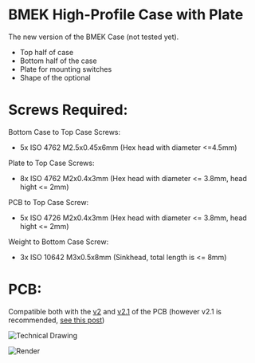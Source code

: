 # BMEK High-Profile Case with Plate

The new version of the BMEK Case (not tested yet). 
- Top half of case
- Bottom half of the case
- Plate for mounting switches
- Shape of the optional 


# Screws Required:
Bottom Case to Top Case Screws:
- 5x ISO 4762 M2.5x0.45x6mm (Hex head with diameter <=4.5mm) 

Plate to Top Case Screws:
- 8x ISO 4762 M2x0.4x3mm (Hex head with diameter <= 3.8mm, head hight <= 2mm)

PCB to Top Case Screw:
- 5x ISO 4726 M2x0.4x3mm (Hex head with diameter <= 3.8mm, head hight <= 2mm)

Weight to Bottom Case Screw:
- 3x ISO 10642 M3x0.5x8mm (Sinkhead, total length is <= 8mm) 

# PCB:
Compatible both with the [v2](https://github.com/Bemeier/bmek/tree/master/pcb/v2) and [v2.1](https://github.com/Bemeier/bmek/tree/master/pcb/v2_1) of the PCB (however v2.1 is recommended, [see this post](https://geekhack.org/index.php?topic=103032.msg2909167#msg2909167))

![Technical Drawing](https://i.imgur.com/kyHzoL8.png)

![Render](https://i.imgur.com/hYentDr.png)
